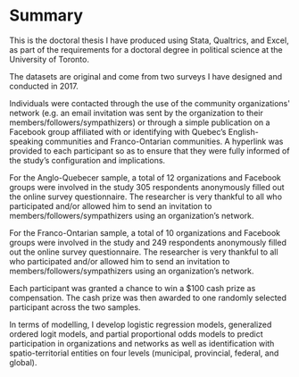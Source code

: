 # Summary
This is the doctoral thesis I have produced using Stata, Qualtrics, and Excel, as part of the requirements for a doctoral degree in political science at the University of Toronto.

The datasets are original and come from two surveys I have designed and conducted in 2017. 

Individuals were contacted through the use of the community organizations' network (e.g. an email invitation was sent by the organization to their members/followers/sympathizers) or through a simple publication on a Facebook group affiliated with or identifying with Quebec’s English-speaking communities and Franco-Ontarian communities. A hyperlink was provided to each participant so as to ensure that they were fully informed of the study’s configuration and implications. 

For the Anglo-Quebecer sample, a total of 12 organizations and Facebook groups were involved in the study 305 respondents anonymously filled out the online survey questionnaire. The researcher is very thankful to all who participated and/or allowed him to send an invitation to members/followers/sympathizers using an organization’s network.

For the Franco-Ontarian sample, a total of 10 organizations and Facebook groups were involved in the study and 249 respondents anonymously filled out the online survey questionnaire. The researcher is very thankful to all who participated and/or allowed him to send an invitation to members/followers/sympathizers using an organization’s network.

Each participant was granted a chance to win a $100 cash prize as compensation. The cash prize was then awarded to one randomly selected participant across the two samples.

In terms of modelling, I develop logistic regression models, generalized ordered logit models, and partial proportional odds models to predict participation in organizations and networks as well as identification with spatio-territorial entities on four levels (municipal, provincial, federal, and global).
